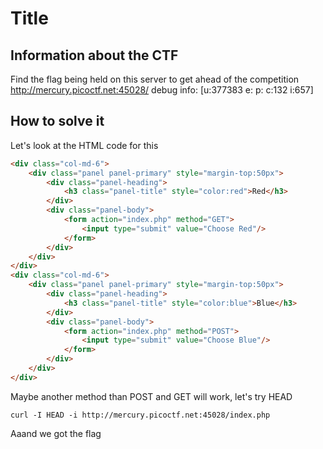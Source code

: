 # Title

## Information about the CTF
Find the flag being held on this server to get ahead of the competition http://mercury.picoctf.net:45028/
debug info: [u:377383 e: p: c:132 i:657]

## How to solve it
Let's look at the HTML code for this

```html
<div class="col-md-6">
    <div class="panel panel-primary" style="margin-top:50px">
        <div class="panel-heading">
            <h3 class="panel-title" style="color:red">Red</h3>
        </div>
        <div class="panel-body">
            <form action="index.php" method="GET">
                <input type="submit" value="Choose Red"/>
            </form>
        </div>
    </div>
</div>
<div class="col-md-6">
    <div class="panel panel-primary" style="margin-top:50px">
        <div class="panel-heading">
            <h3 class="panel-title" style="color:blue">Blue</h3>
        </div>
        <div class="panel-body">
            <form action="index.php" method="POST">
                <input type="submit" value="Choose Blue"/>
            </form>
        </div>
    </div>
</div>
```

Maybe another method than POST and GET will work, let's try HEAD

```
curl -I HEAD -i http://mercury.picoctf.net:45028/index.php
```

Aaand we got the flag